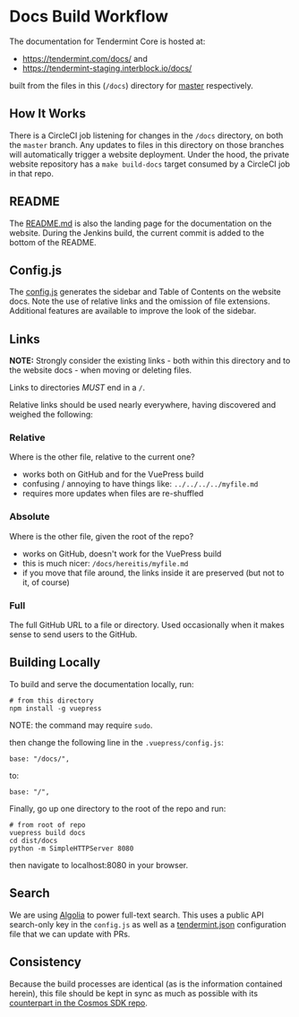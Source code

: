 # Docs Build Workflow

The documentation for Tendermint Core is hosted at:

- https://tendermint.com/docs/ and
- https://tendermint-staging.interblock.io/docs/

built from the files in this (`/docs`) directory for
[master](https://github.com/tendermint/classic/tree/master/docs) respectively.

## How It Works

There is a CircleCI job listening for changes in the `/docs` directory, on both
the `master` branch. Any updates to files in this directory
on those branches will automatically trigger a website deployment. Under the hood,
the private website repository has a `make build-docs` target consumed by a CircleCI job in that repo.

## README

The [README.md](./README.md) is also the landing page for the documentation
on the website. During the Jenkins build, the current commit is added to the bottom
of the README.

## Config.js

The [config.js](./.vuepress/config.js) generates the sidebar and Table of Contents
on the website docs. Note the use of relative links and the omission of
file extensions. Additional features are available to improve the look
of the sidebar.

## Links

**NOTE:** Strongly consider the existing links - both within this directory
and to the website docs - when moving or deleting files.

Links to directories _MUST_ end in a `/`.

Relative links should be used nearly everywhere, having discovered and weighed the following:

### Relative

Where is the other file, relative to the current one?

- works both on GitHub and for the VuePress build
- confusing / annoying to have things like: `../../../../myfile.md`
- requires more updates when files are re-shuffled

### Absolute

Where is the other file, given the root of the repo?

- works on GitHub, doesn't work for the VuePress build
- this is much nicer: `/docs/hereitis/myfile.md`
- if you move that file around, the links inside it are preserved (but not to it, of course)

### Full

The full GitHub URL to a file or directory. Used occasionally when it makes sense
to send users to the GitHub.

## Building Locally

To build and serve the documentation locally, run:

```
# from this directory
npm install -g vuepress
```

NOTE: the command may require `sudo`.

then change the following line in the `.vuepress/config.js`:

```
base: "/docs/",
```

to:

```
base: "/",
```

Finally, go up one directory to the root of the repo and run:

```
# from root of repo
vuepress build docs
cd dist/docs
python -m SimpleHTTPServer 8080
```

then navigate to localhost:8080 in your browser.

## Search

We are using [Algolia](https://www.algolia.com) to power full-text search. This uses a public API search-only key in the `config.js` as well as a [tendermint.json](https://github.com/algolia/docsearch-configs/blob/master/configs/tendermint.json) configuration file that we can update with PRs.

## Consistency

Because the build processes are identical (as is the information contained herein), this file should be kept in sync as
much as possible with its [counterpart in the Cosmos SDK repo](https://github.com/tendermint/classic/sdk/blob/master/docs/DOCS_README.md).
